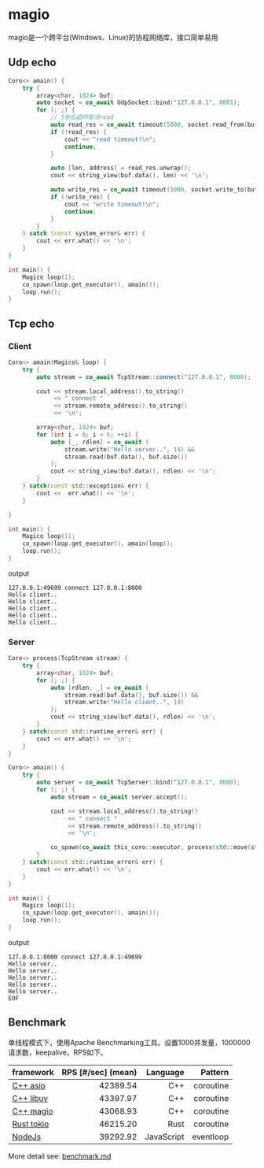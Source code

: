 # magio

magio是一个跨平台(Windows、Linux)的协程网络库，接口简单易用

## Udp echo

```cpp
Coro<> amain() {
    try {
        array<char, 1024> buf;
        auto socket = co_await UdpSocket::bind("127.0.0.1", 8001);
        for (; ;) {
            // 5秒后超时取消read
            auto read_res = co_await timeout(5000, socket.read_from(buf.data(), buf.size()));
            if (!read_res) {
                cout << "read timeout!\n";
                continue;
            }

            auto [len, address] = read_res.unwrap();
            cout << string_view(buf.data(), len) << '\n';

            auto write_res = co_await timeout(5000, socket.write_to(buf.data(), len, address));
            if (!write_res) {
                cout << "write timeout!\n";
                continue;
            }
        }
    } catch (const system_error& err) {
        cout << err.what() << '\n';
    }
}

int main() {
    Magico loop(1);
    co_spawn(loop.get_executor(), amain());
    loop.run();
}
```

## Tcp echo

### Client

```cpp
Coro<> amain(Magico& loop) {
    try {
        auto stream = co_await TcpStream::connect("127.0.0.1", 8000);

        cout << stream.local_address().to_string()
             << " connect "
             << stream.remote_address().to_string()
             << '\n';

        array<char, 1024> buf;
        for (int i = 0; i < 5; ++i) {
            auto [_, rdlen] = co_await (
                stream.write("Hello server..", 14) &&
                stream.read(buf.data(), buf.size())
            );
            cout << string_view(buf.data(), rdlen) << '\n';
        }
    } catch(const std::exception& err) {
        cout <<  err.what() << '\n';
    }

}

int main() {
    Magico loop(1);
    co_spawn(loop.get_executor(), amain(loop));
    loop.run();
}
```

output

```shell
127.0.0.1:49699 connect 127.0.0.1:8000
Hello client..
Hello client..
Hello client..
Hello client..
Hello client..
```

### Server

```cpp
Coro<> process(TcpStream stream) {
    try {
        array<char, 1024> buf;
        for (; ;) {
            auto [rdlen, _] = co_await (
                stream.read(buf.data(), buf.size()) &&
                stream.write("Hello client..", 14)
            );
            cout << string_view(buf.data(), rdlen) << '\n';
        }
    } catch(const std::runtime_error& err) {
        cout << err.what() << '\n';
    }
}

Coro<> amain() {
    try {
        auto server = co_await TcpServer::bind("127.0.0.1", 8000);
        for (; ;) {
            auto stream = co_await server.accept();

            cout << stream.local_address().to_string() 
                 << " connect "
                 << stream.remote_address().to_string()
                 << '\n';

            co_spawn(co_await this_coro::executor, process(std::move(stream)));
        }
    } catch(const std::runtime_error& err) {
        cout << err.what() << '\n';
    }
}

int main() {
    Magico loop(1);
    co_spawn(loop.get_executor(), amain());
    loop.run();
}
```

output

```shell
127.0.0.1:8000 connect 127.0.0.1:49699
Hello server..
Hello server..
Hello server..
Hello server..
Hello server..
EOF
```

## Benchmark

单线程模式下，使用Apache Benchmarking工具。设置1000并发量，1000000请求数，keepalive，RPS如下。

| framework      |  RPS [#/sec] (mean) | Language |   Pattern |
|----------------|--------------------:| --------: |----------:|
| [C++ asio](docs/benchmark.md#cpp-asio)        | 42389.54  | C++           | coroutine |
| [C++ libuv](docs/benchmark.md#cpp-libuv)      | 43397.97  | C++           | coroutine |
| [C++ magio](docs/benchmark.md#cpp-magio)      | 43068.93  | C++           | coroutine |
| [Rust tokio](docs/benchmark.md#rust-tokio)    | 46215.20  | Rust          | coroutine |
| [NodeJs](docs/benchmark.md#nodejs)            | 39292.92  | JavaScript    | eventloop |

More detail see: [benchmark.md](docs/benchmark.md)
